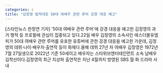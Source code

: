 ```yaml
---
categories: c
title: "김정영 법적대응 50대 여배우 관련 루머 강경 대응 예고"
---
```

[스타인뉴스 한정연 기자] &#39;50대 여배우 관련 루머&#39;에 강경 대응을 예고한 김정영의 과거 행적 등 프로필에 관심이 집중되고 있다.22일 배우 김정영의 소속사인 에스더블유엠피가 50대 여배우 관련 루머를 유포한 유튜버에 관한 강경 대응을 예고한 가운데, 김정영의 데뷔·나이·배우자·출연작 등이 화제다.올해 데뷔 27년 차 여배우 김정영은 1972년 7월 27일생으로 2022년 기준 50세이고 배우자는 스타위브엔터테인먼트 소속 남배우 김학선이다.김정영의 최근 지상파 출연작은 지난 4월까지 방영된 SBS 월·화 드라마 사내
